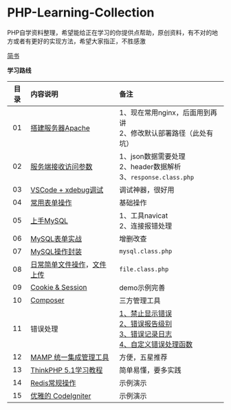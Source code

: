 # PHP-Learning-Collection
PHP自学资料整理，希望能给正在学习的你提供点帮助，原创资料，有不对的地方或者有更好的实现方法，希望大家指正，不胜感激

[简书](https://www.jianshu.com/p/20c5eb4a348d)

**学习路线**

| 目录 | 内容说明  |  备注  |
| :----:  | :---- |:---- |
| 01  | [搭建服务器Apache](https://www.jianshu.com/p/a036e308266e) | 1、现在常用nginx，后面用到再讲<br>2、修改默认部署路径（此处有坑） |
| 02  | [服务端接收访问参数](https://www.jianshu.com/p/e42494f32afb)  | 1、json数据需要处理<br>2、header数据解析 <br>3、`response.class.php`|
| 03  | [VSCode + xdebug调试](https://www.jianshu.com/p/f53db442342c)  | 调试神器，很好用 |
| 04  | [常用表单操作](https://www.jianshu.com/p/685065a9b6e3)  | 基础操作 |
| 05  | [上手MySQL](https://www.jianshu.com/p/04e2a2038782) |  1、工具navicat<br> 2、连接报错处理 |
| 06  | [MySQL表单实战](https://www.jianshu.com/p/84bf5d694906) | 增删改查 |
| 07  | [MySQL操作封装](https://www.jianshu.com/p/2a94aa624a84) | `mysql.class.php`  |
| 08  | [日常简单文件操作](https://www.jianshu.com/p/72aaa3c52c7f)，[文件上传](https://www.jianshu.com/p/3b18d8f4a848) | `file.class.php` |
| 09  | [Cookie & Session](https://www.jianshu.com/p/05eecf0f707d) | demo示例完善 |
| 10  | [Composer](https://www.jianshu.com/p/03437a32ce0b) | 三方管理工具  |
| 11  | 错误处理 | [1、禁止显示错误](https://www.jianshu.com/p/be0709d01a4c) <br>[2、错误报告级别](https://www.jianshu.com/p/b7f7297d15c9)<br>[3、错误记录日志](https://www.jianshu.com/p/7c39f3f31f66)<br>[4、自定义错误处理函数](https://www.jianshu.com/p/10c6acd9676b) |
| 12  | [MAMP 统一集成管理工具](https://www.jianshu.com/p/0088d83c04f5) | 方便，五星推荐  |
| 13  | [ThinkPHP 5.1学习教程](https://www.jianshu.com/p/cb832fab7e61) | 简单易懂，要多实践  |
| 14 | [Redis常规操作]()| 示例演示 |
| 15 | [优雅的 CodeIgniter](https://www.jianshu.com/p/1fd7e344a7f2)|示例演示|